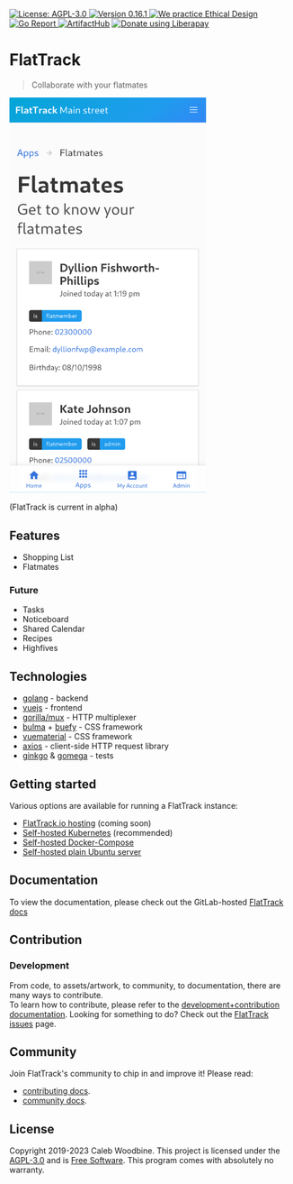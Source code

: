 <a href="http://www.gnu.org/licenses/agpl-3.0.html"> <img src="https://img.shields.io/badge/License-AGPL--3.0-blue.svg" alt="License: AGPL-3.0" /> </a>
<a href="https://gitlab.com/flattrack/flattrack/releases"> <img src="https://img.shields.io/badge/version-0.16.1-brightgreen.svg" alt="Version 0.16.1" /> </a>
<a href='https://ind.ie/ethical-design'> <img style='margin-left: auto; margin-right: auto;' alt='We practice Ethical Design' src='https://img.shields.io/badge/Ethical_Design-_▲_❤_-blue.svg'> </a>
<a href='https://goreportcard.com/report/github.com/flattrackio/flattrack'> <img style='margin-left: auto; margin-right: auto;' alt='Go Report' src='https://goreportcard.com/badge/github.com/flattrackio/flattrack'> </a>
<a target=_blank href="https://artifacthub.io/packages/search?repo=flattrack"><img alt="ArtifactHub" src="https://img.shields.io/endpoint?url=https://artifacthub.io/badge/repository/flattrack"></a>
<a target=_blank href="https://liberapay.com/CalebWoodbine/donate"><img alt="Donate using Liberapay" src="https://liberapay.com/assets/widgets/donate.svg"></a>

# FlatTrack

> Collaborate with your flatmates

<img style='margin-left: auto; margin-right: auto;' alt='flattrack shopping list preview' src='./screenshots/flatmates-mobile.png' width=350>

<br/>

(FlatTrack is current in alpha)

## Features

-   Shopping List
-   Flatmates

### Future

-   Tasks
-   Noticeboard
-   Shared Calendar
-   Recipes
-   Highfives

## Technologies

-   [golang](https://golang.org) - backend
-   [vuejs](https://vuejs.org) - frontend
-   [gorilla/mux](https://github.com/gorilla/mux) - HTTP multiplexer
-   [bulma](https://buefy.org) + [buefy](https://buefy.org) - CSS framework
-   [vuematerial](http://vuematerial.io) - CSS framework
-   [axios](https://github.com/axios/axios) - client-side HTTP request library
-   [ginkgo](https://onsi.github.io/ginkgo) & [gomega](https://onsi.github.io/ginkgo) - tests

## Getting started

Various options are available for running a FlatTrack instance:

-   [FlatTrack.io hosting](https://flattrack.io) (coming soon)
-   [Self-hosted Kubernetes](./docs/deployment-kubernetes.md) (recommended)
-   [Self-hosted Docker-Compose](./docs/deployment-docker-compose.md)
-   [Self-hosted plain Ubuntu server](./docs/deployment-plain.md)

## Documentation

To view the documentation, please check out the GitLab-hosted [FlatTrack docs](https://flattrack.gitlab.io/flattrack)

## Contribution

### Development

From code, to assets/artwork, to community, to documentation, there are many ways to contribute.  
To learn how to contribute, please refer to the [development+contribution documentation](./docs/development.md).
Looking for something to do? Check out the [FlatTrack issues](https://gitlab.com/flattrack/flattrack/-/issues) page.

## Community

Join FlatTrack's community to chip in and improve it!
Please read:

-   [contributing docs](./docs/contributing.md).
-   [community docs](./docs/community.md).

## License

Copyright 2019-2023 Caleb Woodbine.
This project is licensed under the [AGPL-3.0](http://www.gnu.org/licenses/agpl-3.0.html) and is [Free Software](https://www.gnu.org/philosophy/free-sw.en.html).
This program comes with absolutely no warranty.

